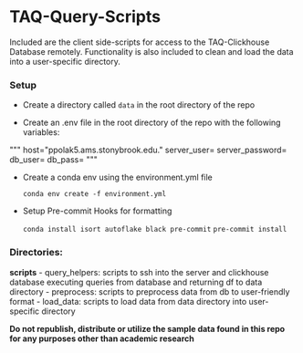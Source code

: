 # TAQ-Query-Scripts
Included are the client side-scripts for access to the TAQ-Clickhouse Database remotely. Functionality is also included to clean and load the data into a user-specific directory.

### Setup

- Create a directory called `data` in the root directory of the repo

- Create an .env file in the root directory of the repo with the following variables:

"""
    host="ppolak5.ams.stonybrook.edu."
    server_user= 
    server_password= 
    db_user= 
    db_pass=
"""

- Create a conda env using the environment.yml file

    `conda env create -f environment.yml`

- Setup Pre-commit Hooks for formatting

    `conda install isort autoflake black pre-commit`
    `pre-commit install`



### Directories:
**scripts**
    - query_helpers: scripts to ssh into the server and clickhouse database executing queries from database and returning df to data directory
    - preprocess: scripts to preprocess data from db to user-friendly format
    - load_data: scripts to load data from data directory into user-specific directory
        
**Do not republish, distribute or utilize the sample data found in this repo for any purposes other than academic research**
